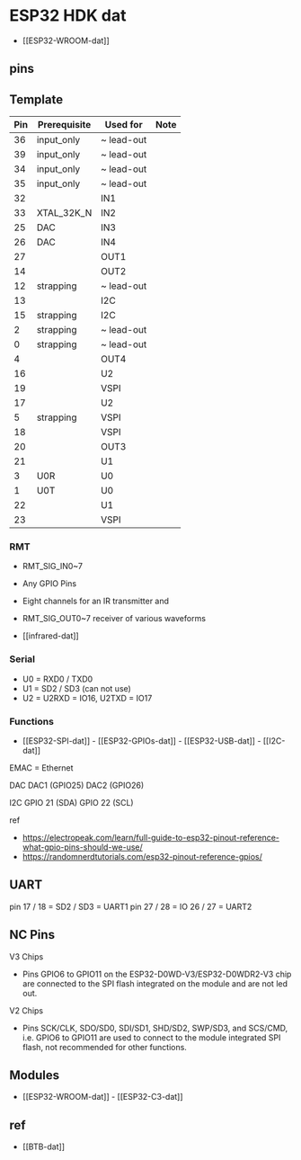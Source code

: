 # ESP32 HDK dat

- [[ESP32-WROOM-dat]]

## pins

## Template

| Pin | Prerequisite | Used for   | Note |
| --- | ------------ | ---------- | ---- |
| 36  | input_only   | ~ lead-out |      |
| 39  | input_only   | ~ lead-out |      |
| 34  | input_only   | ~ lead-out |      |
| 35  | input_only   | ~ lead-out |      |
| 32  |              | IN1        |      |
| 33  | XTAL_32K_N   | IN2        |      |
| 25  | DAC          | IN3        |      |
| 26  | DAC          | IN4        |      |
| 27  |              | OUT1       |      |
| 14  |              | OUT2       |      |
| 12  | strapping    | ~ lead-out |      |
| 13  |              | I2C        |      |
| 15  | strapping    | I2C        |      |
| 2   | strapping    | ~ lead-out |      |
| 0   | strapping    | ~ lead-out |      |
| 4   |              | OUT4       |      |
| 16  |              | U2         |      |
| 19  |              | VSPI       |      |
| 17  |              | U2         |      |
| 5   | strapping    | VSPI       |      |
| 18  |              | VSPI       |      |
| 20  |              | OUT3       |      |
| 21  |              | U1         |      |
| 3   | U0R          | U0         |      |
| 1   | U0T          | U0         |      |
| 22  |              | U1         |      |
| 23  |              | VSPI       |      |

### RMT

- RMT_SIG_IN0~7
- Any GPIO Pins
- Eight channels for an IR transmitter and
- RMT_SIG_OUT0~7 receiver of various waveforms

- [[infrared-dat]]

### Serial

- U0 = RXD0 / TXD0
- U1 = SD2 / SD3 (can not use)
- U2 = U2RXD = IO16, U2TXD = IO17

### Functions 

- [[ESP32-SPI-dat]] - [[ESP32-GPIOs-dat]] - [[ESP32-USB-dat]] - [[I2C-dat]]

EMAC = Ethernet 


DAC 
DAC1 (GPIO25)
DAC2 (GPIO26)

I2C
GPIO 21 (SDA)
GPIO 22 (SCL)


ref 

- https://electropeak.com/learn/full-guide-to-esp32-pinout-reference-what-gpio-pins-should-we-use/
- https://randomnerdtutorials.com/esp32-pinout-reference-gpios/



## UART

pin 17 / 18 = SD2 / SD3 = UART1
pin 27 / 28 = IO 26 / 27 = UART2 


## NC Pins 

V3 Chips 
-  Pins GPIO6 to GPIO11 on the ESP32-D0WD-V3/ESP32-D0WDR2-V3 chip are connected to the SPI flash integrated on the module and are not led out.

V2 Chips 
- Pins SCK/CLK, SDO/SD0, SDI/SD1, SHD/SD2, SWP/SD3, and SCS/CMD, i.e. GPIO6 to GPIO11 are used to connect to the module integrated SPI flash, not recommended for other functions.




## Modules

- [[ESP32-WROOM-dat]] - [[ESP32-C3-dat]]

## ref

- [[BTB-dat]]
